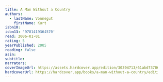 ```yaml
---
title: A Man Without a Country
authors:
  - lastName: Vonnegut
    firstName: Kurt
isbn10:
isbn13: '9781419364570'
read: 2006-01-01
rating: 5
yearPublished: 2005
reading: false
asin:
subtitle:
narrators:
coverImageUrl: https://assets.hardcover.app/edition/30394713/61abd7370641e90021d40d63f41dbd387e45d34c.jpeg
hardcoverUrl: https://hardcover.app/books/a-man-without-a-country/editions/31496994
---
```

